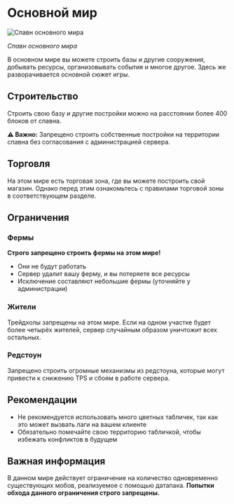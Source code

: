 # Основной мир

![Спавн основного мира](/wiki-images/spawn.jpg)

_Спавн основного мира_

В основном мире вы можете строить базы и другие сооружения, добывать ресурсы, организовывать события и многое другое. Здесь же разворачивается основной сюжет игры.

## Строительство

Строить свою базу и другие постройки можно на расстоянии более 400 блоков от спавна.

**⚠️ Важно:** Запрещено строить собственные постройки на территории спавна без согласования с администрацией сервера.

## Торговля

На этом мире есть торговая зона, где вы можете построить свой магазин. Однако перед этим ознакомьтесь с правилами торговой зоны в соответствующем разделе.

## Ограничения

### Фермы

**Строго запрещено строить фермы на этом мире!**

- Они не будут работать
- Сервер удалит вашу ферму, и вы потеряете все ресурсы
- Исключение составляют небольшие фермы (уточняйте у администрации)

### Жители

Трейдхолы запрещены на этом мире. Если на одном участке будет более четырёх жителей, сервер случайным образом уничтожит всех остальных.

### Редстоун

Запрещено строить огромные механизмы из редстоуна, которые могут привести к снижению TPS и сбоям в работе сервера.

## Рекомендации

- Не рекомендуется использовать много цветных табличек, так как это может вызвать лаги на вашем клиенте
- Обязательно помечайте свою территорию табличкой, чтобы избежать конфликтов в будущем

## Важная информация

В данном мире действует ограничение на количество одновременно существующих мобов, реализуемое с помощью датапака. **Попытки обхода данного ограничения строго запрещены.**
